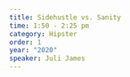 ```yaml
---
title: Sidehustle vs. Sanity
time: 1:50 - 2:25 pm
category: Hipster
order: 1
year: "2020"
speaker: Juli James
---
```


